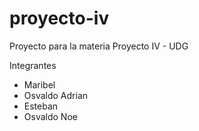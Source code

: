 # proyecto-iv
Proyecto para la materia Proyecto IV - UDG

Integrantes

- Maribel
- Osvaldo Adrian
- Esteban
- Osvaldo Noe